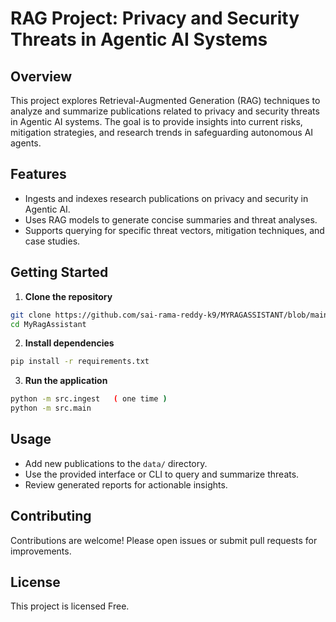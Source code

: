 # RAG Project: Privacy and Security Threats in Agentic AI Systems

## Overview

This project explores Retrieval-Augmented Generation (RAG) techniques to analyze and summarize publications related to privacy and security threats in Agentic AI systems. The goal is to provide insights into current risks, mitigation strategies, and research trends in safeguarding autonomous AI agents.

## Features

- Ingests and indexes research publications on privacy and security in Agentic AI.
- Uses RAG models to generate concise summaries and threat analyses.
- Supports querying for specific threat vectors, mitigation techniques, and case studies.

## Getting Started

1. **Clone the repository**

```bash
git clone https://github.com/sai-rama-reddy-k9/MYRAGASSISTANT/blob/main/README.md
cd MyRagAssistant
```

2. **Install dependencies**

```bash
pip install -r requirements.txt
```

3. **Run the application**

```bash
python -m src.ingest   ( one time )
python -m src.main
```

## Usage

- Add new publications to the `data/` directory.
- Use the provided interface or CLI to query and summarize threats.
- Review generated reports for actionable insights.

## Contributing

Contributions are welcome! Please open issues or submit pull requests for improvements.

## License

This project is licensed Free.
